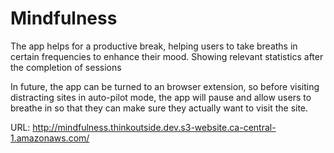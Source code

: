 # Mindfulness
The app helps for a productive break, helping users to take breaths in certain frequencies to enhance their mood. Showing relevant statistics after the completion of sessions

In future, the app can be turned to an browser extension, so before visiting distracting sites in auto-pilot mode, the app will pause and allow users to breathe in so that they can make sure they actually want to visit the site.

URL: http://mindfulness.thinkoutside.dev.s3-website.ca-central-1.amazonaws.com/
